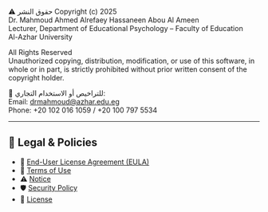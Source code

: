 ⚠️ حقوق النشر
Copyright (c) 2025  
Dr. Mahmoud Ahmed Alrefaey Hassaneen Abou Al Ameen  
Lecturer, Department of Educational Psychology – Faculty of Education  
Al-Azhar University  

All Rights Reserved  
Unauthorized copying, distribution, modification, or use of this software, in whole or in part, is strictly prohibited without prior written consent of the copyright holder.

📩 للتراخيص أو الاستخدام التجاري:  
Email: drmahmoud@azhar.edu.eg  
Phone: +20 102 016 1059 / +20 100 797 5534  

---

## 📄 Legal & Policies

- 📑 [End-User License Agreement (EULA)](./EULA.md)  
- 📃 [Terms of Use](./TERMS.md)  
- ⚠️ [Notice](./NOTICE.txt)  
- 🛡 [Security Policy](./SECURITY.md)  
- 📌 [License](./LICENSE)  
